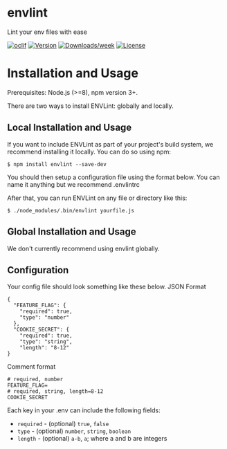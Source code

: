 # envlint

Lint your env files with ease

[![oclif](https://img.shields.io/badge/cli-oclif-brightgreen.svg)](https://oclif.io)
[![Version](https://img.shields.io/npm/v/envlint.svg)](https://npmjs.org/package/envlint)
[![Downloads/week](https://img.shields.io/npm/dw/envlint.svg)](https://npmjs.org/package/envlint)
[![License](https://img.shields.io/npm/l/envlint.svg)](https://github.com/mobilitylabs/envlint/blob/master/package.json)

<!-- toc -->

# Installation and Usage

Prerequisites: Node.js (>=8), npm version 3+.

There are two ways to install ENVLint: globally and locally.

## Local Installation and Usage

If you want to include ENVLint as part of your project's build system, we recommend installing it locally. You can do so using npm:

`$ npm install envlint --save-dev`

You should then setup a configuration file using the format below. You can name it anything but we recommend .envlintrc

After that, you can run ENVLint on any file or directory like this:

`$ ./node_modules/.bin/envlint yourfile.js`

## Global Installation and Usage

We don't currently recommend using envlint globally.

## Configuration

Your config file should look something like these below.
JSON Format

```
{
  "FEATURE_FLAG": {
    "required": true,
    "type": "number"
  },
  "COOKIE_SECRET": {
    "required": true,
    "type": "string",
    "length": "8-12"
}
```

Comment format

```
# required, number
FEATURE_FLAG=
# required, string, length=8-12
COOKIE_SECRET
```


Each key in your .env can include the following fields:

- `required` - (optional) `true`, `false`
- `type` - (optional) `number`, `string`, `boolean`
- `length` - (optional) `a-b`, `a`; where a and b are integers
